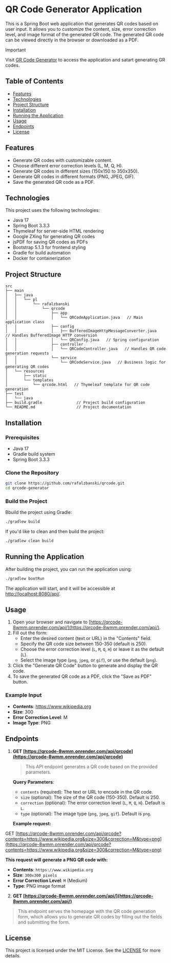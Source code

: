 # QR Code Generator Application

This is a Spring Boot web application that generates QR codes based on user input. It allows you to customize the content, size, error correction level, and image format of the generated QR code. The generated QR code can be viewed directly in the browser or downloaded as a PDF.

> [!IMPORTANT]
> Visit [GR Code Generator](https://qrcode-8wmm.onrender.com/api/) to access the application and satart generating GR codes.

## Table of Contents

- [Features](#features)
- [Technologies](#technologies)
- [Project Structure](#project-structure)
- [Installation](#installation)
- [Running the Application](#running-the-application)
- [Usage](#usage)
- [Endpoints](#endpoints)
- [License](#license)

## Features

- Generate QR codes with customizable content.
- Choose different error correction levels (L, M, Q, H).
- Generate QR codes in different sizes (150x150 to 350x350).
- Generate QR codes in different formats (PNG, JPEG, GIF).
- Save the generated QR code as a PDF.

## Technologies

This project uses the following technologies:

- Java 17
- Spring Boot 3.3.3
- Thymeleaf for server-side HTML rendering
- Google ZXing for generating QR codes
- jsPDF for saving QR codes as PDFs
- Bootstrap 5.1.3 for frontend styling
- Gradle for build automation
- Docker for containerization

## Project Structure

```plaintext
src
├── main
│   ├── java
│   │   └── pl
│   │       └── rafalzbanski
│   │           └── qrcode
│   │               ├── app
│   │               │   └── QRCodeApplication.java   // Main application class
│   │               ├── config
│   │               │   ├── BufferedImageHttpMessageConverter.java   // Handles BufferedImage HTTP conversion
│   │               │   └── QRConfig.java   // Spring configuration
│   │               ├── controller
│   │               │   └── QRCodeController.java   // Handles QR code generation requests
│   │               └── service
│   │                   └── QRCodeService.java   // Business logic for generating QR codes
│   └── resources
│       ├── static
│       └── templates
│           └── qrcode.html   // Thymeleaf template for QR code generation
├── test
│   └── java
├── build.gradle               // Project build configuration
└── README.md                  // Project documentation
```
## Installation

### Prerequisites

- Java 17
- Gradle build system
- Spring Boot 3.3.3

### Clone the Repository

```bash
git clone https://github.com/rafalzbanski/qrcode.git
cd qrcode-generator
```

### Build the Project
Bbuild the project using Gradle:

```bash
./gradlew build
```

If you'd like to clean and then build the project:
```bash
./gradlew clean build
```
## Running the Application

After building the project, you can run the application using:

```bash
./gradlew bootRun
```
The application will start, and it will be accessible at [http://localhost:8080/api/](http://localhost:8080/api/).

## Usage

1. Open your browser and navigate to [https://qrcode-8wmm.onrender.com/api/](https://qrcode-8wmm.onrender.com/api/).
2. Fill out the form:
   - Enter the desired content (text or URL) in the "Contents" field.
   - Specify the QR code size between 150-350 (default is 250).
   - Choose the error correction level (`L`, `M`, `Q`, `H`) or leave it as the default (`L`).
   - Select the image type (`png`, `jpeg`, or `gif`), or use the default (`png`).
3. Click the "Generate QR Code" button to generate and display the QR code.
4. To save the generated QR code as a PDF, click the "Save as PDF" button.

### Example Input
- **Contents**: https://www.wikipedia.org
- **Size**: 300
- **Error Correction Level**: M
- **Image Type**: PNG

## Endpoints

1. **GET [https://qrcode-8wmm.onrender.com/api/qrcode](https://qrcode-8wmm.onrender.com/api/qrcode)**  
   > This API endpoint generates a QR code based on the provided parameters.

   **Query Parameters**:
    - `contents` (required): The text or URL to encode in the QR code.
    - `size` (optional): The size of the QR code (150-350). Default is 250.
    - `correction` (optional): The error correction level (`L`, `M`, `Q`, `H`). Default is `L`.
    - `type` (optional): The image type (`png`, `jpeg`, `gif`). Default is `png`.

   **Example request:**

GET [https://qrcode-8wmm.onrender.com/api/qrcode?contents=https://www.wikipedia.org&size=300&correction=M&type=png](https://qrcode-8wmm.onrender.com/api/qrcode?contents=https://www.wikipedia.org&size=300&correction=M&type=png)


**This request will generate a PNG QR code with:**
- **Contents**: `https://www.wikipedia.org`
- **Size**: `300x300 pixels`
- **Error Correction Level**: `M` (Medium)
- **Type**: PNG image format

2. **GET [https://qrcode-8wmm.onrender.com/api/](https://qrcode-8wmm.onrender.com/api/)** 
> This endpoint serves the homepage with the QR code generation form, which allows you to generate QR codes by filling out the fields and submitting the form.

## License

This project is licensed under the MIT License. See the [LICENSE](https://choosealicense.com/licenses/mit/) for more details.
